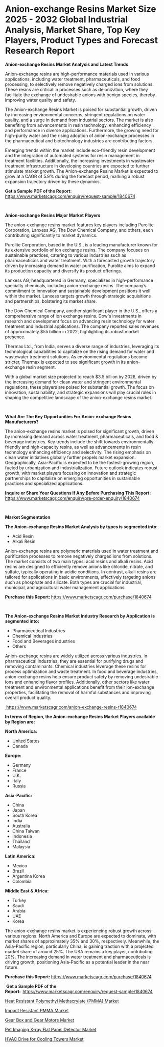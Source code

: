 <p><h1>Anion-exchange Resins Market Size 2025 - 2032 Global Industrial Analysis, Market Share, Top Key Players, Product Types and Forecast Research Report</h1></p><p><strong>Anion-exchange Resins Market Analysis and Latest Trends</strong></p>
<p><p>Anion-exchange resins are high-performance materials used in various applications, including water treatment, pharmaceuticals, and food processing, to selectively remove negatively charged ions from solutions. These resins are critical in processes such as deionization, where they facilitate the exchange of undesirable anions with benign species, thereby improving water quality and safety.</p><p>The Anion-exchange Resins Market is poised for substantial growth, driven by increasing environmental concerns, stringent regulations on water quality, and a surge in demand from industrial sectors. The market is also benefiting from advancements in resin technology, enhancing efficiency and performance in diverse applications. Furthermore, the growing need for high-purity water and the rising adoption of anion-exchange processes in the pharmaceutical and biotechnology industries are contributing factors.</p><p>Emerging trends within the market include eco-friendly resin development and the integration of automated systems for resin management in treatment facilities. Additionally, the increasing investments in wastewater treatment infrastructure in developing countries are expected to further stimulate market growth. The Anion-exchange Resins Market is expected to grow at a CAGR of 5.9% during the forecast period, marking a robust expansion trajectory driven by these dynamics.</p></p>
<p><strong>Get a Sample PDF of the Report:&nbsp;</strong> <a href="https://www.marketscagr.com/enquiry/request-sample/1840674?utm_campaign=2517&utm_medium=2&utm_source=Github&utm_content=ia&utm_term=03042025&utm_id=anion-exchange-resins">https://www.marketscagr.com/enquiry/request-sample/1840674</a></p>
<p>&nbsp;</p>
<p><strong>Anion-exchange Resins Major Market Players</strong></p>
<p><p>The anion-exchange resins market features key players including Purolite Corporation, Lanxess AG, The Dow Chemical Company, and others, each contributing significantly to market dynamics.</p><p>Purolite Corporation, based in the U.S., is a leading manufacturer known for its extensive portfolio of ion exchange resins. The company focuses on sustainable practices, catering to various industries such as pharmaceuticals and water treatment. With a forecasted growth trajectory driven by increasing demand in water purification, Purolite aims to expand its production capacity and diversify its product offerings.</p><p>Lanxess AG, headquartered in Germany, specializes in high-performance specialty chemicals, including anion-exchange resins. The company’s commitment to innovation and sustainable development positions it well within the market. Lanxess targets growth through strategic acquisitions and partnerships, bolstering its market share.</p><p>The Dow Chemical Company, another significant player in the U.S., offers a comprehensive range of ion exchange resins. Dow's investments in research and development focus on advancing resin technology for water treatment and industrial applications. The company reported sales revenues of approximately $55 billion in 2022, highlighting its robust market presence.</p><p>Thermax Ltd., from India, serves a diverse range of industries, leveraging its technological capabilities to capitalize on the rising demand for water and wastewater treatment solutions. As environmental regulations become stricter, Thermax is expected to see significant growth in its anion-exchange resin segment.</p><p>With a global market size projected to reach $3.5 billion by 2028, driven by the increasing demand for clean water and stringent environmental regulations, these players are poised for substantial growth. The focus on innovation, sustainability, and strategic expansions will play crucial roles in shaping the competitive landscape of the anion-exchange resins market.</p></p>
<p>&nbsp;</p>
<p><strong>What Are The Key Opportunities For Anion-exchange Resins Manufacturers?</strong></p>
<p><p>The anion-exchange resins market is poised for significant growth, driven by increasing demand across water treatment, pharmaceuticals, and food & beverage industries. Key trends include the shift towards environmentally friendly and high-capacity resins, as well as advancements in resin technology enhancing efficiency and selectivity. The rising emphasis on clean water initiatives globally further propels market expansion. Geographically, Asia-Pacific is expected to be the fastest-growing region, fueled by urbanization and industrialization. Future outlook indicates robust growth, with market players focusing on innovation and strategic partnerships to capitalize on emerging opportunities in sustainable practices and specialized applications.</p></p>
<p><strong>Inquire or Share Your Questions If Any Before Purchasing This Report:</strong> <a href="https://www.marketscagr.com/enquiry/pre-order-enquiry/1840674?utm_campaign=2517&utm_medium=2&utm_source=Github&utm_content=ia&utm_term=03042025&utm_id=anion-exchange-resins">https://www.marketscagr.com/enquiry/pre-order-enquiry/1840674</a></p>
<p>&nbsp;</p>
<p><strong>Market Segmentation</strong></p>
<p><strong>The Anion-exchange Resins Market Analysis by types is segmented into:</strong></p>
<p><ul><li>Acid Resin</li><li>Alkali Resin</li></ul></p>
<p><p>Anion-exchange resins are polymeric materials used in water treatment and purification processes to remove negatively charged ions from solutions. The market consists of two main types: acid resins and alkali resins. Acid resins are designed to efficiently remove anions like chloride, nitrate, and sulfate, typically operating in acidic conditions. In contrast, alkali resins are tailored for applications in basic environments, effectively targeting anions such as phosphate and silicate. Both types are crucial for industrial, municipal, and agricultural water management applications.</p></p>
<p><strong>Purchase this Report:&nbsp;</strong><a href="https://www.marketscagr.com/purchase/1840674?utm_campaign=2517&utm_medium=2&utm_source=Github&utm_content=ia&utm_term=03042025&utm_id=anion-exchange-resins">https://www.marketscagr.com/purchase/1840674</a></p>
<p>&nbsp;</p>
<p><strong>The Anion-exchange Resins Market Industry Research by Application is segmented into:</strong></p>
<p><ul><li>Pharmaceutical Industries</li><li>Chemical Industries</li><li>Food and Beverages industries</li><li>Others</li></ul></p>
<p><p>Anion-exchange resins are widely utilized across various industries. In pharmaceutical industries, they are essential for purifying drugs and removing contaminants. Chemical industries leverage these resins for process optimization and waste treatment. In food and beverage industries, anion-exchange resins help ensure product safety by removing undesirable ions and enhancing flavor profiles. Additionally, other sectors like water treatment and environmental applications benefit from their ion-exchange properties, facilitating the removal of harmful substances and improving overall product quality.</p></p>
<p><a href="https://www.marketscagr.com/anion-exchange-resins-r1840674?utm_campaign=2517&utm_medium=2&utm_source=Github&utm_content=ia&utm_term=03042025&utm_id=anion-exchange-resins">&nbsp;https://www.marketscagr.com/anion-exchange-resins-r1840674</a></p>
<p><strong>In terms of Region, the Anion-exchange Resins Market Players available by Region are:</strong></p>
<p>
    <p> <strong> North America: </strong>
        <ul>
            <li>United States</li>
            <li>Canada</li>
        </ul>
        </p> 
    <p> <strong> Europe: </strong>
        <ul>
            <li>Germany</li>
            <li>France</li>
            <li>U.K.</li>
            <li>Italy</li>
            <li>Russia</li>
        </ul>
        </p> 
    <p> <strong> Asia-Pacific: </strong>
        <ul>
            <li>China</li>
            <li>Japan</li>
            <li>South Korea</li>
            <li>India</li>
            <li>Australia</li>
            <li>China Taiwan</li>
            <li>Indonesia</li>
            <li>Thailand</li>
            <li>Malaysia</li>
        </ul>
        </p> 
    <p> <strong> Latin America: </strong>
        <ul>
            <li>Mexico</li>
            <li>Brazil</li>
            <li>Argentina Korea</li>
            <li>Colombia</li>
        </ul>
        </p> 
    <p> <strong> Middle East & Africa: </strong>
        <ul>
            <li>Turkey</li>
            <li>Saudi</li>
            <li>Arabia</li>
            <li>UAE</li>
            <li>Korea</li>
        </ul>
    </p>
    </p>
<p><p>The anion-exchange resins market is experiencing robust growth across various regions. North America and Europe are expected to dominate, with market shares of approximately 35% and 30%, respectively. Meanwhile, the Asia-Pacific region, particularly China, is gaining traction with a projected market share of around 25%. The USA remains a key player, contributing 20%. The increasing demand in water treatment and pharmaceuticals is driving growth, positioning Asia-Pacific as a potential leader in the near future.</p></p>
<p><strong>Purchase this Report: </strong><a href="https://www.marketscagr.com/purchase/1840674?utm_campaign=2517&utm_medium=2&utm_source=Github&utm_content=ia&utm_term=03042025&utm_id=anion-exchange-resins">https://www.marketscagr.com/purchase/1840674</a></p>
<p>&nbsp;<strong>Get a Sample PDF of the Report:&nbsp;&nbsp;</strong><a href="https://www.marketscagr.com/enquiry/request-sample/1840674?utm_campaign=2517&utm_medium=2&utm_source=Github&utm_content=ia&utm_term=03042025&utm_id=anion-exchange-resins">https://www.marketscagr.com/enquiry/request-sample/1840674</a></p>
<p><strong></strong></p>
<p><p><a href="https://github.com/fettycahow90/Market-Research-Report-List-1/blob/main/heat-resistant-polymethyl-methacrylate-pmma-market.md?utm_campaign=2517&utm_medium=2&utm_source=Github&utm_content=ia&utm_term=03042025&utm_id=anion-exchange-resins">Heat Resistant Polymethyl Methacrylate (PMMA) Market</a></p><p><a href="https://github.com/zahrigayda1h/Market-Research-Report-List-1/blob/main/impact-resistant-pmma-market.md?utm_campaign=2517&utm_medium=2&utm_source=Github&utm_content=ia&utm_term=03042025&utm_id=anion-exchange-resins">Impact Resistant PMMA Market</a></p><p><a href="https://www.linkedin.com/pulse/gear-box-motors-market-dynamics-application-types-emerging-trends-hwfke?utm_campaign=2517&utm_medium=2&utm_source=Github&utm_content=ia&utm_term=03042025&utm_id=anion-exchange-resins">Gear Box and Gear Motors Market</a></p><p><a href="https://www.linkedin.com/pulse/pet-imaging-x-ray-flat-panel-detector-market-size-share-analysis-iuwuc?utm_campaign=2517&utm_medium=2&utm_source=Github&utm_content=ia&utm_term=03042025&utm_id=anion-exchange-resins">Pet Imaging X-ray Flat Panel Detector Market</a></p><p><a href="https://www.linkedin.com/pulse/market-research-report-growth-hvac-drive-cooling-towers-xri4c?utm_campaign=2517&utm_medium=2&utm_source=Github&utm_content=ia&utm_term=03042025&utm_id=anion-exchange-resins">HVAC Drive for Cooling Towers Market</a></p></p>